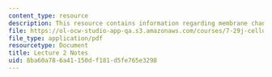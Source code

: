 ```yaml
---
content_type: resource
description: This resource contains information regarding membrane channels and signaling.
file: https://ol-ocw-studio-app-qa.s3.amazonaws.com/courses/7-29j-cellular-neurobiology-spring-2012/8ba60a786a41150df181d5fe765e3298_MIT7_29JS12_lecture2.pdf
file_type: application/pdf
resourcetype: Document
title: Lecture 2 Notes
uid: 8ba60a78-6a41-150d-f181-d5fe765e3298
---
```

